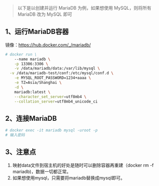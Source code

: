 >  以下是以创建并运行 MariaDB 为例，如果想使用 MySQL，则将所有 MariaDB 改为 MySQL 即可



## 1、运行MariaDB容器

镜像：https://hub.docker.com/_/mariadb/

```bash
# docker run \
	--name mariadb \
	-p 13306:3306 \
	-v /data/mariadb/data:/var/lib/mysql \
  -v /data/mariadb-test/conf:/etc/mysql/conf.d \
	-e MYSQL_ROOT_PASSWORD=1234+aaaa \
	-e TZ=Asia/Shanghai \
	-d \
	mariadb:latest \
	--character_set_server=utf8mb4 \
	--collation_server=utf8mb4_unicode_ci
```



## 2、连接MariaDB

```bash
# docker exec -it mariadb mysql -uroot -p
# 输入密码
```



## 3、注意点

1. 映射data文件到宿主机的好处是随时可以删除容器再重建（docker rm -f mariadb)，数据一切都正常。
2. 如果想使用mysql，只需要将mariadb替换成mysql即可。